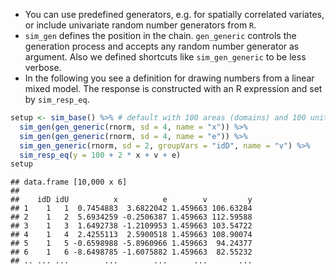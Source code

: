

- You can use predefined generators, e.g. for spatially correlated variates, or include univariate random number generators from `R`.
- `sim_gen` defines the position in the chain. `gen_generic` controls the generation process and accepts any random number generator as argument. Also we defined shortcuts like `sim_gen_generic` to be less verbose.
- In the following you see a definition for drawing numbers from a linear mixed model. The response is constructed with an R expression and set by `sim_resp_eq`.


```r
setup <- sim_base() %>% # default with 100 areas (domains) and 100 units each
  sim_gen(gen_generic(rnorm, sd = 4, name = "x")) %>% 
  sim_gen(gen_generic(rnorm, sd = 4, name = "e")) %>%
  sim_gen_generic(rnorm, sd = 2, groupVars = "idD", name = "v") %>%
  sim_resp_eq(y = 100 + 2 * x + v + e)
setup
```

```
## data.frame [10,000 x 6]
## 
##    idD idU          x          e        v         y
## 1    1   1  0.7454883  3.6822042 1.459663 106.63284
## 2    1   2  5.6934259 -0.2506387 1.459663 112.59588
## 3    1   3  1.6492738 -1.2109953 1.459663 103.54722
## 4    1   4  2.4255113  2.5900518 1.459663 108.90074
## 5    1   5 -0.6598988 -5.8960966 1.459663  94.24377
## 6    1   6 -8.6498785 -1.6075882 1.459663  82.55232
## .. ... ...        ...        ...      ...       ...
```

